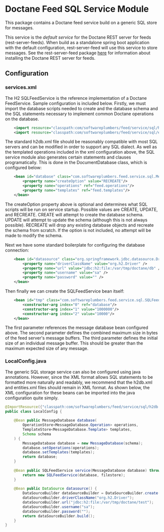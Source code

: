 # Doctane Feed SQL Service Module

This package contains a Doctane feed service build on a generic SQL store for
messages. 

This service is the _default service_ for the Doctane REST server for feeds (rest-server-feeds).
When build as a standalone spring boot application with the default configuration,
rest-server-feed will use this service to store messages. See the rest-server-feed
package [here](https://projects.softwareplumbers.com/document-management/rest-server-feeds)
for information about installing the Doctane REST server for feeds.

## Configuration

### services.xml

The H2 SQLFeedService is the reference implementation of a Doctane FeedService. Sample
configuration is included below. Firstly, we must import the database scripts needed to create and
the database schema and the SQL statements necessary to implement common Doctane operations on the
database.

```xml    
    <import resource="classpath:com/softwareplumbers/feed/service/sql/h2db.xml" />
    <import resource="classpath:com/softwareplumbers/feed/service/sql/entities.xml" />
```  

The standard h2db.xml file should be reasonably compatible with most SQL servers and
can be modified in order to support any SQL dialect. As well as the templated operations
included in the xml configuration above, the SQL service module also generates certain
statements and clauses programatically. This is done in the DocumentDatabase class, which
is configured below:

```xml   
    <bean id="database" class="com.softwareplumbers.feed.service.sql.MessageDatabase">
        <property name="createOption" value="RECREATE"/>
        <property name="operations" ref="feed.operations"/>
        <property name="templates" ref="feed.templates"/>
    </bean>
```

The createOption property above is optional and determines what SQL scripts will be run on 
service startup. Possible values are CREATE, UPDATE, and RECREATE. CREATE will attempt to
create the database schema. UPDATE will attempt to update the schema (although this is not
always possible). RECREATE will drop any existing database objects and recreate the schema
from scratch. If the option is not included, no attempt will be made to modify the schema.

Next we have some standard boilerplate for configuring the database connection:

```xml
	<bean id="datasource" class="org.springframework.jdbc.datasource.DriverManagerDataSource">
		<property name="driverClassName" value="org.h2.Driver" />
		<property name="url" value="jdbc:h2:file:/var/tmp/doctane/db" />
		<property name="username" value="sa" />
		<property name="password" value="" />
	</bean> 
```    

Then finally we can create the SQLFeedService bean itself:

```xml 
    <bean id="tmp" class="com.softwareplumbers.feed.service.sql.SQLFeedService" scope="singleton">
        <constructor-arg index="0" ref="database"/>
        <constructor-arg index="1" value="1000000"/>
        <constructor-arg index="2" value="10000"/>
    </bean>
```

The first parameter references the message database bean configured above. The second parameter
defines the combined maximum size in bytes of the feed server's message buffers. The third parameter
defines the initial size of an individual message buffer. This should be greater than the maximum
expected size of any message.
 
### LocalConfig.java

The generic SQL storage service can also be configured using java annotations. However, since
the XML format allows SQL statements to be formatted more naturally and readably, we recommend
that the h2db.xml and entities.xml files should remain in XML format. As shown below, the
XML configuration for these beans can be imported into the java configuration quite simply.

```java
@ImportResource({"classpath:com/softwareplumbers/feed/service/sql/h2db.xml","classpath:com/softwareplumbers/feed/service/sql/entities.xml"})
public class LocalConfig {
    
    @Bean public MessageDatabase database(
        OperationStore<MessageDatabase.Operation> operations,
        TemplateStore<MessageDatabase.Template> templates,
        Schema schema
    ) {
        MessageDatabase database = new MessageDatabase(schema);
        database.setOperations(operations);
        database.setTemplates(templates);
        return database;
    }
    
    @Bean public SQLFeedService service(MessageDatabase database) throws SQLException {
        return new SQLFeedService(database, filestore);
    }
     
    @Bean public DataSource datasource() {
        DataSourceBuilder dataSourceBuilder = DataSourceBuilder.create();
        dataSourceBuilder.driverClassName("org.h2.Driver");
        dataSourceBuilder.url("jdbc:h2:file:/var/tmp/doctane/test");
        dataSourceBuilder.username("sa");
        dataSourceBuilder.password("");
        return dataSourceBuilder.build();        
    }  
}
```